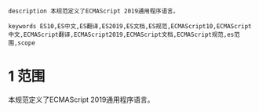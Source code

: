 ```
description 本规范定义了ECMAScript 2019通用程序语言。
```
```
keywords ES10,ES中文,ES翻译,ES2019,ES文档,ES规范,ECMAScript10,ECMAScript中文,ECMAScript翻译,ECMAScript2019,ECMAScript文档,ECMAScript规范,es范围,scope
```

# 1 范围

本规范定义了ECMAScript 2019通用程序语言。